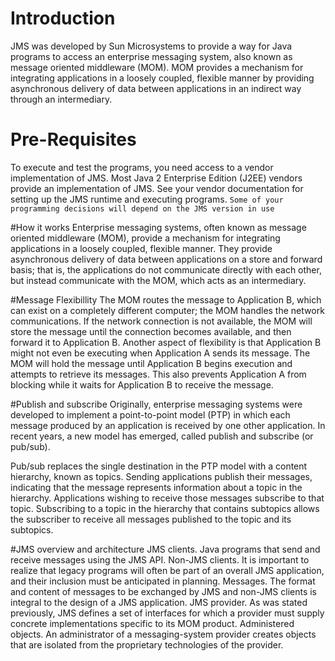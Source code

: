 # Introduction

JMS was developed by Sun Microsystems to provide a way for Java programs to access an enterprise messaging system, 
also known as message oriented middleware (MOM). 
MOM provides a mechanism for integrating applications in a loosely coupled,
flexible manner by providing asynchronous delivery of data between applications in an indirect way through an intermediary.

# Pre-Requisites 
To execute and test the programs, you need access to a vendor implementation of JMS. Most Java 2 Enterprise Edition (J2EE) vendors provide an implementation of JMS. 
See your vendor documentation for setting up the JMS runtime and executing programs.
`Some of your programming decisions will depend on the JMS version in use`


#How it works
Enterprise messaging systems, often known as message oriented middleware (MOM), provide a mechanism for integrating applications in a loosely coupled, flexible manner.
They provide asynchronous delivery of data between applications on a store and forward basis; 
that is, the applications do not communicate directly with each other, but instead communicate with the MOM, which acts as an intermediary.

#Message Flexibillity 
The MOM routes the message to Application B, which can exist on a completely different computer; 
the MOM handles the network communications. If the network connection is not available, 
the MOM will store the message until the connection becomes available, and then forward it to Application B.
Another aspect of flexibility is that Application B might not even be executing when Application A sends its message. 
The MOM will hold the message until Application B begins execution and attempts to retrieve its messages. 
This also prevents Application A from blocking while it waits for Application B to receive the message.

#Publish and subscribe
Originally, enterprise messaging systems were developed to implement a point-to-point model (PTP) in which each message produced by an application is received by one other application.
In recent years, a new model has emerged, called publish and subscribe (or pub/sub).

Pub/sub replaces the single destination in the PTP model with a content hierarchy, known as topics. 
Sending applications publish their messages, indicating that the message represents information about a topic in the hierarchy.
Applications wishing to receive those messages subscribe to that topic. 
Subscribing to a topic in the hierarchy that contains subtopics allows the subscriber to receive all messages published to the topic and its subtopics.

#JMS overview and architecture
JMS clients. Java programs that send and receive messages using the JMS API.
Non-JMS clients. It is important to realize that legacy programs will often be part of an overall JMS application, and their inclusion must be anticipated in planning.
Messages. The format and content of messages to be exchanged by JMS and non-JMS clients is integral to the design of a JMS application.
JMS provider. As was stated previously, JMS defines a set of interfaces for which a provider must supply concrete implementations specific to its MOM product.
Administered objects. An administrator of a messaging-system provider creates objects that are isolated from the proprietary technologies of the provider.

